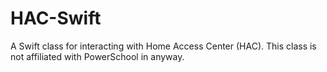 # HAC-Swift

A Swift class for interacting with Home Access Center (HAC). This class is not affiliated with PowerSchool in anyway. 

